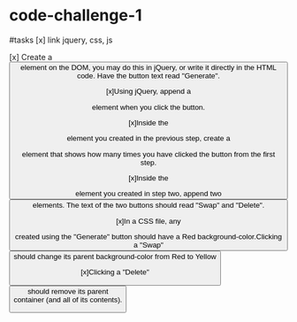 # code-challenge-1

#tasks
[x] link jquery, css, js

[x] Create a <button> element on the DOM, you may do this in jQuery, or write it directly  in the HTML code. Have the button text read "Generate".

[x]Using jQuery, append a <div> element when you click the button.

[x]Inside the <div> element you created in the previous step, create a <p> element that shows how many times you have clicked the button from the first step.

[x]Inside the <div> element you created in step two, append two <button> elements. The text of the two buttons should read "Swap" and "Delete".

[x]In a CSS file, any <div> created using the "Generate" button should have a Red background-color.Clicking a "Swap" <button> should change its parent background-color from Red to Yellow

[x]Clicking a "Delete" <button> should remove its parent <div> container (and all of its contents).
